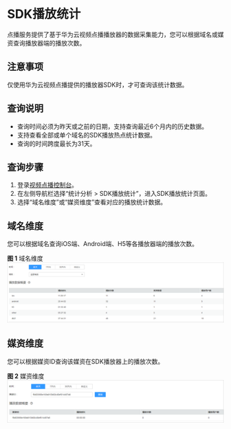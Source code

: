 # SDK播放统计<a name="vod010039"></a>

点播服务提供了基于华为云视频点播播放器的数据采集能力，您可以根据域名或媒资查询播放器端的播放次数。

## 注意事项<a name="section551412714320"></a>

仅使用华为云视频点播提供的播放器SDK时，才可查询该统计数据。

## 查询说明<a name="section356702583218"></a>

-   查询时间必须为昨天或之前的日期，支持查询最近6个月内的历史数据。
-   支持查看全部或单个域名的SDK播放热点统计数据。
-   查询的时间跨度最长为31天。

## 查询步骤<a name="section138316371842"></a>

1.  登录[视频点播控制台](视频点播控制台https://console.huaweicloud.com/vod)。
2.  在左侧导航栏选择“统计分析 \> SDK播放统计”，进入SDK播放统计页面。
3.  选择“域名维度”或“媒资维度”查看对应的播放统计数据。

## 域名维度<a name="section28281751174911"></a>

您可以根据域名查询iOS端、Android端、H5等各播放器端的播放次数。

**图 1**  域名维度<a name="fig8181165012389"></a>  
![](figures/域名维度.png "域名维度")

## 媒资维度<a name="section1892201115018"></a>

您可以根据媒资ID查询该媒资在SDK播放器上的播放次数。

**图 2**  媒资维度<a name="fig187943561382"></a>  
![](figures/媒资维度.png "媒资维度")

